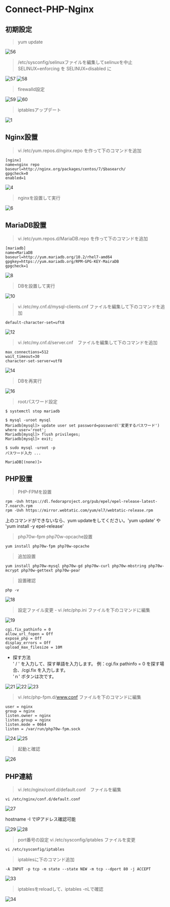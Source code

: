 # Connect-PHP-Nginx

## 初期設定

> yum update

![56](https://user-images.githubusercontent.com/43987455/49986053-b2de2f80-ffb1-11e8-96a4-1c560b35c899.JPG)

> /etc/sysconfig/selinuxファイルを編集してselinuxを中止 <br>
SELINUX=enforcing を SELINUX=disabled に

![57](https://user-images.githubusercontent.com/43987455/49986054-b2de2f80-ffb1-11e8-93a6-adca96b86fc9.JPG)
![58](https://user-images.githubusercontent.com/43987455/49986055-b2de2f80-ffb1-11e8-815e-600ebbc7ed30.JPG)

> firewalld設定

![59](https://user-images.githubusercontent.com/43987455/49986056-b2de2f80-ffb1-11e8-9fed-5189f4282b43.JPG)
![60](https://user-images.githubusercontent.com/43987455/49986057-b376c600-ffb1-11e8-8237-cabe21c66bc9.JPG)

> iptablesアップデート

![1](https://user-images.githubusercontent.com/43987455/50079255-79fdbf00-022c-11e9-8649-da979416070a.png)


## Nginx設置

> vi /etc/yum.repos.d/nginx.repo を作って下のコマンドを追加
~~~
[nginx]
name=nginx repo
baseurl=http://nginx.org/packages/centos/7/$basearch/
gpgcheck=0
enabled=1
~~~

![4](https://user-images.githubusercontent.com/43987455/50079583-52f3bd00-022d-11e9-800c-bd6788ea3903.JPG)

> nginxを設置して実行

![6](https://user-images.githubusercontent.com/43987455/50079658-846c8880-022d-11e9-95c6-411470e9c2d1.JPG)

## MariaDB設置

> vi /etc/yum.repos.d/MariaDB.repo を作って下のコマンドを追加
~~~
[mariadb]
name=MariaDB
baseurl=http://yum.mariadb.org/10.2/rhel7-amd64
gpgkey=https://yum.mariadb.org/RPM-GPG-KEY-MairaDB
gpgcheck=1
~~~

![8](https://user-images.githubusercontent.com/43987455/50079715-ac5bec00-022d-11e9-93df-39746183be94.JPG)

> DBを設置して実行

![10](https://user-images.githubusercontent.com/43987455/50079625-6dc63180-022d-11e9-87c2-1d7f47ced0ed.JPG)

> vi /etc/my.cnf.d/mysql-clients.cnf ファイルを編集して下のコマンドを追加
~~~
default-character-set=uft8
~~~

![12](https://user-images.githubusercontent.com/43987455/50079823-fe047680-022d-11e9-93e1-72c236e8d633.JPG)

> vi /etc/my.cnf.d/server.cnf　ファイルを編集して下のコマンドを追加
~~~
max_connections=512
wait_timeout=30
character-set-server=utf8
~~~

![14](https://user-images.githubusercontent.com/43987455/50079925-3e63f480-022e-11e9-85cd-fd56de660549.JPG)

> DBを再実行

![16](https://user-images.githubusercontent.com/43987455/50079966-5b002c80-022e-11e9-90aa-5902b560fa0f.JPG)

> rootパスワード設定

~~~
$ systemctl stop mariadb

$ mysql -uroot mysql
Mariadb[mysql]> update user set password=password('変更するパスワード') where user='root';
Mariadb[mysql]> flush privileges;
Mariadb[mysql]> exit;

$ sudo mysql -uroot -p
パスワード入力 ...
 
MariaDB[(none)]>
~~~

## PHP設置

> PHP-FPMを設置
~~~
rpm -Uvh https://dl.fedoraproject.org/pub/epel/epel-release-latest-7.noarch.rpm
rpm -Uvh https://mirror.webtatic.com/yum/el7/webtatic-release.rpm
~~~
上のコマンドができないなら、yum updateをしてください。'yum update' や 'yum install -y epel-release'

> php70w-fpm php70w-opcache設置
~~~
yum install php70w-fpm php70w-opcache
~~~

> 追加設置
~~~
yum install php70w-mysql php70w-gd php70w-curl php70w-mbstring php70w-mcrypt php70w-gettext php70w-pear
~~~

> 設置確認
~~~
php -v
~~~

![18](https://user-images.githubusercontent.com/43987455/50080132-c0ecb400-022e-11e9-992b-7d00cbefc7c0.JPG)

> 設定ファイル変更 - vi /etc/php.ini ファイルを下のコマンドに編集

![19](https://user-images.githubusercontent.com/43987455/50080241-00b39b80-022f-11e9-8d88-cfd5a4825b51.JPG)

~~~
cgi.fix_pathinfo = 0
allow_url_fopen = Off
expose_php = Off
display_errors = Off
upload_max_filesize = 10M
~~~

* 探す方法 <br>
' / ' を入力して、探す単語を入力します。
例：cgi.fix pathinfo = 0 を探す場合、/cgi.fix を入力します。<br>
'ｎ' ボタンは次です。

![21](https://user-images.githubusercontent.com/43987455/50080259-0a3d0380-022f-11e9-82d7-a6936bd93511.JPG)
![22](https://user-images.githubusercontent.com/43987455/50080260-0a3d0380-022f-11e9-8323-77edd2c4604c.JPG)
![23](https://user-images.githubusercontent.com/43987455/50080261-0a3d0380-022f-11e9-9514-8c4fe00f2428.JPG)

> vi /etc/php-fpm.d/www.conf ファイルを下のコマンドに編集

~~~
user = nginx
group = nginx
listen.owner = nginx 
listen.group = nginx 
listen.mode = 0664
listen = /var/run/php70w-fpm.sock
~~~

![24](https://user-images.githubusercontent.com/43987455/50080320-28a2ff00-022f-11e9-80bc-344386fe0b46.JPG)
![25](https://user-images.githubusercontent.com/43987455/50080319-28a2ff00-022f-11e9-9c28-0aa8b54c7ec3.JPG)

> 起動と確認

![26](https://user-images.githubusercontent.com/43987455/50080479-82a3c480-022f-11e9-96fc-0ee7ab0c0a8e.JPG)

## PHP連結

> vi /etc/nginx/conf.d/default.conf　ファイルを編集
~~~
vi /etc/nginx/conf.d/default.conf
~~~

![27](https://user-images.githubusercontent.com/43987455/50080527-a6670a80-022f-11e9-9de6-ebca25ebfbba.JPG)

hostname -I でIPアドレス確認可能

![29](https://user-images.githubusercontent.com/43987455/50080526-a6670a80-022f-11e9-9155-ff35b7f14d87.JPG)
![28](https://user-images.githubusercontent.com/43987455/50080525-a6670a80-022f-11e9-81e2-a40b549f7440.JPG)

> port番号の設定 vi /etc/sysconfig/iptables ファイルを変更
~~~
vi /etc/sysconfig/iptables
~~~

> iptablesに下のコマンド追加
~~~
-A INPUT -p tcp -m state --state NEW -m tcp --dport 80 -j ACCEPT
~~~
![33](https://user-images.githubusercontent.com/43987455/50080738-23927f80-0230-11e9-883e-1f8605d5e78c.JPG)

> iptablesをreloadして、iptables -nLで確認

![34](https://user-images.githubusercontent.com/43987455/50080740-24c3ac80-0230-11e9-9383-33c58c94c93a.JPG)


